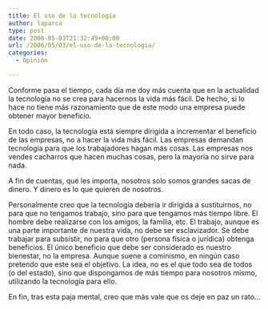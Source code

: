 ```yaml
---
title: El uso de la tecnología
author: laparca
type: post
date: 2006-05-03T21:32:49+00:00
url: /2006/05/03/el-uso-de-la-tecnologia/
categories:
  - Opinión

---
```

Conforme pasa el tiempo, cada día me doy más cuenta que en la actualidad la tecnología no se crea para hacernos la vida más fácil. De hecho, si lo hace no tiene más razonamiento que de este modo una empresa puede obtener mayor beneficio.

En todo caso, la tecnología está siempre dirigida a incrementar el beneficio de las empresas, no a hacer la vida más fácil. Las empresas demandan tecnología para que los trabajadores hagan más cosas. Las empresas nos vendes cacharros que hacen muchas cosas, pero la mayoría no sirve para nada.

A fin de cuentas, qué les importa, nosotros solo somos grandes sacas de dinero. Y dinero es lo que quieren de nosotros.

Personalmente creo que la tecnología debería ir dirigida a sustituirnos, no para que no tengamos trabajo, sino para que tengamos más tiempo libre. El hombre debe realizarse con los amigos, la familia, etc. El trabajo, aunque es una parte importante de nuestra vida, no debe ser esclavizador. Se debe trabajar para subsistir, no para que otro (persona física o jurídica) obtenga beneficios. El único beneficio que debe ser considerado es nuestro bienestar, no la empresa. Aunque suene a cominismo, en ningún caso pretendo que este sea el objetivo. La idea, no es el que todo sea de todos (o del estado), sino que dispongamos de más tiempo para nosotros mismo, utilizando la tecnología para ello.

En fin, tras esta paja mental, creo que más vale que os deje en paz un rato&#8230;